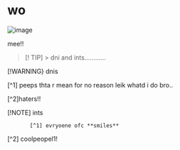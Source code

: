 # wo
![image](https://github.com/user-attachments/assets/28424a82-9eb5-492d-b939-f3f9937a6ad2)


mee!!
> [! TIP] 
             > dni and ints............ 



   [!WARNING} dnis 


  [^1] peeps thta r mean for no reason leik whatd i do bro..

[^2]haters!!

 [!NOTE] ints


           [^1] evryoene ofc **smiles**


[^2] coolpeopel1!
